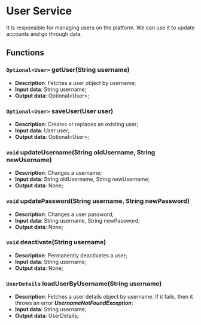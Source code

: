 # User Service
It is responsible for managing users on the platform. We can use it to update accounts and go through data.

## Functions

### `Optional<User>` getUser(String username)
- **Description**: Fetches a user object by username;
- **Input data**: String username;
- **Output data**: Optional\<User>;

### `Optional<User>` saveUser(User user)
- **Description**: Creates or replaces an existing user;
- **Input data**: User user;
- **Output data**: Optional\<User>;

### `void` updateUsername(String oldUsername, String newUsername)
- **Description**: Changes a username;
- **Input data**: String oldUsername, String newUsername;
- **Output data**: None;

### `void` updatePassword(String username, String newPassword)
- **Description**: Changes a user password;
- **Input data**: String username, String newPassword;
- **Output data**: None;

### `void` deactivate(String username)
- **Description**: Permanently deactivates a user;
- **Input data**: String username;
- **Output data**: None;

### `UserDetails` loadUserByUsername(String username)
- **Description**: Fetches a user details object by username. If it fails, then it throws an error ***UsernameNotFoundException***;
- **Input data**: String username;
- **Output data**: UserDetails;